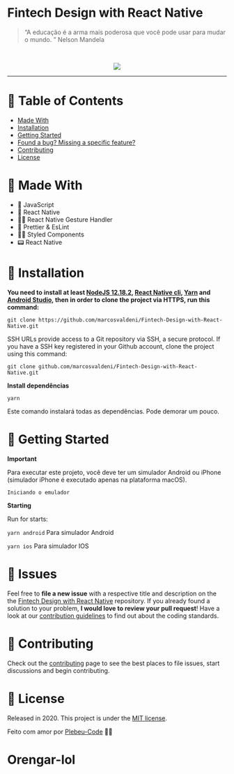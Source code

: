 
# Fintech Design with React Native

> “A educação é a arma mais poderosa que você pode usar para mudar o mundo. ” Nelson Mandela

<br />
<p align="center"><img src=".github/home.gif?raw=true"/></p>

---

# :pushpin: Table of Contents
* [Made With](#rocket-made-with)
* [Installation](#construction_worker-installation)
* [Getting Started](#runner-getting-started)
* [Found a bug? Missing a specific feature?](#bug-issues)
* [Contributing](#tada-contributing)
* [License](#closed_book-license)

# :rocket: Made With

* 👑 JavaScript 
* 💫 React Native 
* 🤳🏻 React Native Gesture Handler 
* 💄 Prettier & EsLint
* 💅🏻 Styled Components
* 📟 React Native

# :construction_worker: Installation

**You need to install at least [NodeJS 12.18.2](https://nodejs.org/), [React Native cli](https://www.npmjs.com/package/react-native-cli), [Yarn](https://classic.yarnpkg.com/en/docs/install/) and [Android Studio](https://developer.android.com/studio/), then in order to clone the project via HTTPS, run this command:**

```git clone https://github.com/marcosvaldeni/Fintech-Design-with-React-Native.git```

SSH URLs provide access to a Git repository via SSH, a secure protocol. If you have a SSH key registered in your Github account, clone the project using this command:

```git clone github.com/marcosvaldeni/Fintech-Design-with-React-Native.git```

**Install dependências**

`yarn`

Este comando instalará todas as dependências. Pode demorar um pouco.

# :runner: Getting Started

**Important**

Para executar este projeto, você deve ter um simulador Android ou iPhone (simulador iPhone é executado apenas na plataforma macOS).

`Iniciando o emulador`

**Starting**

Run for starts:

`yarn android`
Para simulador Android

`yarn ios`
Para simulador IOS

# :bug: Issues

Feel free to **file a new issue** with a respective title and description on the the [Fintech Design with React Native](https://github.com/marcosvaldeni/Fintech-Design-with-React-Native/issues) repository. If you already found a solution to your problem, **I would love to review your pull request**! Have a look at our [contribution guidelines](https://github.com/marcosvaldeni/Fintech-Design-with-React-Native/blob/master/CONTRIBUTING.md) to find out about the coding standards.

# :tada: Contributing

Check out the [contributing](https://github.com/marcosvaldeni/Fintech-Design-with-React-Native/blob/master/CONTRIBUTING.md) page to see the best places to file issues, start discussions and begin contributing.

# :closed_book: License

Released in 2020.
This project is under the [MIT license](https://github.com/marcosvaldeni/Fintech-Design-with-React-Native/blob/master/LICENSE).

Feito com amor por [Plebeu-Code](https://github.com/Plebeu-code) 💚🚀
# Orengar-lol
